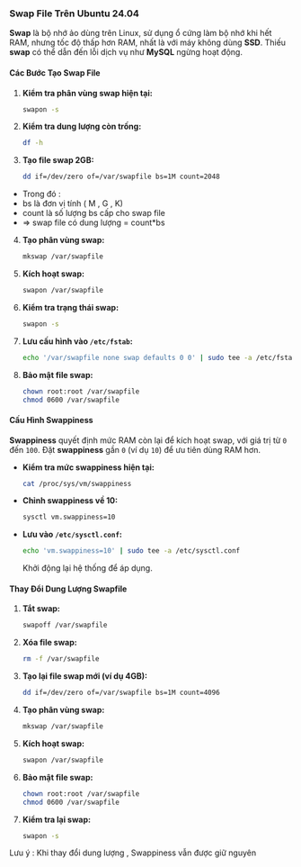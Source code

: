 ### Swap File Trên Ubuntu 24.04

**Swap** là bộ nhớ ảo dùng trên Linux, sử dụng ổ cứng làm bộ nhớ khi hết RAM, nhưng tốc độ thấp hơn RAM, nhất là với máy không dùng **SSD**. Thiếu **swap** có thể dẫn đến lỗi dịch vụ như **MySQL** ngừng hoạt động. 

#### Các Bước Tạo Swap File

1. **Kiểm tra phân vùng swap hiện tại:**
   ```bash
   swapon -s
   ```
2. **Kiểm tra dung lượng còn trống:**
   ```bash
   df -h
   ```
3. **Tạo file swap 2GB:**
   ```bash
   dd if=/dev/zero of=/var/swapfile bs=1M count=2048
   ```
- Trong đó :
- bs là đơn vị tính ( M , G , K)
- count là số lượng bs cấp cho swap file
- => swap file có dung lượng = count*bs
4. **Tạo phân vùng swap:**
   ```bash
   mkswap /var/swapfile
   ```
5. **Kích hoạt swap:**
   ```bash
   swapon /var/swapfile
   ```
6. **Kiểm tra trạng thái swap:**
   ```bash
   swapon -s
   ```
7. **Lưu cấu hình vào `/etc/fstab`:**
   ```bash
   echo '/var/swapfile none swap defaults 0 0' | sudo tee -a /etc/fstab
   ```
8. **Bảo mật file swap:**
   ```bash
   chown root:root /var/swapfile
   chmod 0600 /var/swapfile
   ```

#### Cấu Hình Swappiness

**Swappiness** quyết định mức RAM còn lại để kích hoạt swap, với giá trị từ `0` đến `100`. Đặt **swappiness** gần `0` (ví dụ `10`) để ưu tiên dùng RAM hơn.

- **Kiểm tra mức swappiness hiện tại:**
  ```bash
  cat /proc/sys/vm/swappiness
  ```
- **Chỉnh swappiness về 10:**
  ```bash
  sysctl vm.swappiness=10
  ```
- **Lưu vào `/etc/sysctl.conf`:**
  ```bash
  echo 'vm.swappiness=10' | sudo tee -a /etc/sysctl.conf
  ```
  Khởi động lại hệ thống để áp dụng.

#### Thay Đổi Dung Lượng Swapfile

1. **Tắt swap:**
   ```bash
   swapoff /var/swapfile
   ```
2. **Xóa file swap:**
   ```bash
   rm -f /var/swapfile
   ```
3. **Tạo lại file swap mới (ví dụ 4GB):**
   ```bash
   dd if=/dev/zero of=/var/swapfile bs=1M count=4096
   ```
4. **Tạo phân vùng swap:**
   ```bash
   mkswap /var/swapfile
   ```
5. **Kích hoạt swap:**
   ```bash
   swapon /var/swapfile
   ```
6. **Bảo mật file swap:**
   ```bash
   chown root:root /var/swapfile
   chmod 0600 /var/swapfile
   ```
7. **Kiểm tra lại swap:**
   ```bash
   swapon -s
   ```

Lưu ý : Khi thay đổi dung lượng , Swappiness vẫn được giữ nguyên 
